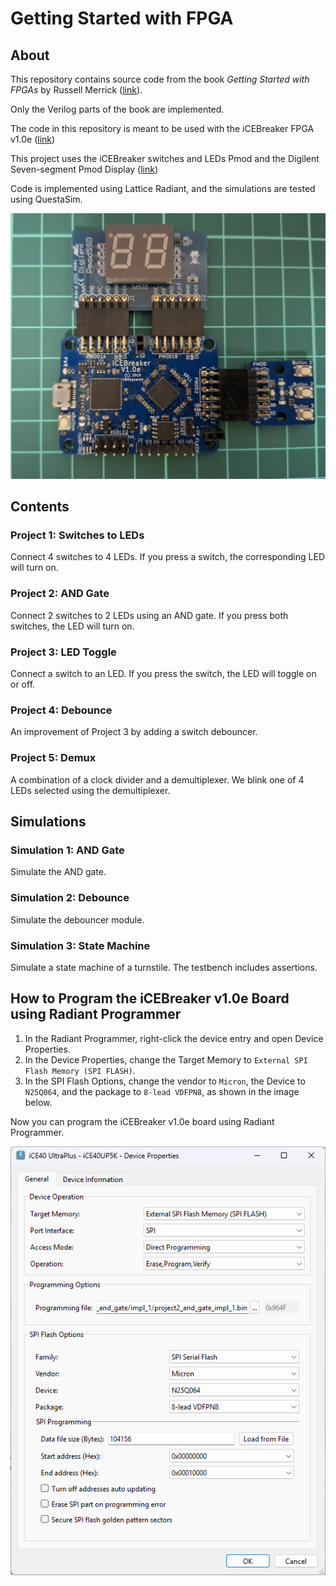 # Getting Started with FPGA

## About

This repository contains source code from the book *Getting Started with FPGAs* by Russell Merrick ([link](https://nandland.com/book-getting-started-with-fpga/)).

Only the Verilog parts of the book are implemented.

The code in this repository is meant to be used with the iCEBreaker FPGA v1.0e ([link](https://docs.icebreaker-fpga.org/hardware/icebreaker/))

This project uses the iCEBreaker switches and LEDs Pmod and the Digilent Seven-segment Pmod Display ([link](https://digilent.com/reference/pmod/pmodssd/start))

Code is implemented using Lattice Radiant, and the simulations are tested using QuestaSim.

![FPGA Board](docs/fpga_board.jpg)

## Contents

### Project 1: Switches to LEDs

Connect 4 switches to 4 LEDs. If you press a switch, the corresponding LED will turn on.

### Project 2: AND Gate

Connect 2 switches to 2 LEDs using an AND gate. If you press both switches, the LED will turn on.

### Project 3: LED Toggle

Connect a switch to an LED. If you press the switch, the LED will toggle on or off.

### Project 4: Debounce

An improvement of Project 3 by adding a switch debouncer.

### Project 5: Demux

A combination of a clock divider and a demultiplexer. We blink one of 4 LEDs selected using the demultiplexer.

## Simulations

### Simulation 1: AND Gate

Simulate the AND gate.

### Simulation 2: Debounce

Simulate the debouncer module.

### Simulation 3: State Machine

Simulate a state machine of a turnstile. The testbench includes assertions.

## How to Program the iCEBreaker v1.0e Board using Radiant Programmer

1. In the Radiant Programmer, right-click the device entry and open Device Properties.
2. In the Device Properties, change the Target Memory to `External SPI Flash Memory (SPI FLASH)`.
3. In the SPI Flash Options, change the vendor to `Micron`, the Device to `N25Q064`, and the package to `8-lead VDFPN8`, as shown in the image below.

Now you can program the iCEBreaker v1.0e board using Radiant Programmer.

![Device Properties](docs/radiant_programmer_device_properties.png)
